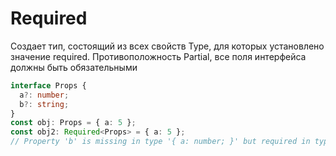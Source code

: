 # Required

Создает тип, состоящий из всех свойств Type, для которых установлено значение required. Противоположность Partial, все поля интерфейса должны быть обязательными

```ts
interface Props {
  a?: number;
  b?: string;
}
const obj: Props = { a: 5 };
const obj2: Required<Props> = { a: 5 };
// Property 'b' is missing in type '{ a: number; }' but required in type 'Required<Props>'.
```
